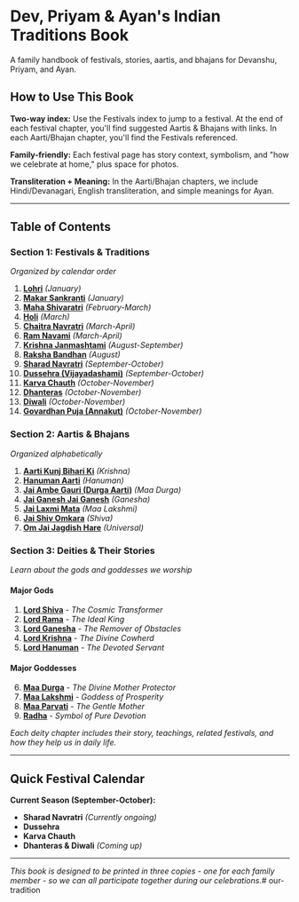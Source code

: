 # Dev, Priyam & Ayan's Indian Traditions Book

A family handbook of festivals, stories, aartis, and bhajans for Devanshu, Priyam, and Ayan.

## How to Use This Book

**Two-way index:** Use the Festivals index to jump to a festival. At the end of each festival chapter, you'll find suggested Aartis & Bhajans with links. In each Aarti/Bhajan chapter, you'll find the Festivals referenced.

**Family-friendly:** Each festival page has story context, symbolism, and "how we celebrate at home," plus space for photos.

**Transliteration + Meaning:** In the Aarti/Bhajan chapters, we include Hindi/Devanagari, English transliteration, and simple meanings for Ayan.

---

## Table of Contents

### Section 1: Festivals & Traditions
*Organized by calendar order*

1. **[Lohri](./section1-festivals/01a-lohri.md)** *(January)*
2. **[Makar Sankranti](./section1-festivals/01b-makar-sankranti.md)** *(January)*
3. **[Maha Shivaratri](./section1-festivals/01-maha-shivaratri.md)** *(February-March)*
4. **[Holi](./section1-festivals/02-holi.md)** *(March)*
5. **[Chaitra Navratri](./section1-festivals/03-chaitra-navratri.md)** *(March-April)*
6. **[Ram Navami](./section1-festivals/04-ram-navami.md)** *(March-April)*
7. **[Krishna Janmashtami](./section1-festivals/05-krishna-janmashtami.md)** *(August-September)*
8. **[Raksha Bandhan](./section1-festivals/07-raksha-bandhan.md)** *(August)*
9. **[Sharad Navratri](./section1-festivals/08-sharad-navratri.md)** *(September-October)*
10. **[Dussehra (Vijayadashami)](./section1-festivals/09-dussehra.md)** *(September-October)*
11. **[Karva Chauth](./section1-festivals/10-karva-chauth.md)** *(October-November)*
12. **[Dhanteras](./section1-festivals/11-dhanteras.md)** *(October-November)*
13. **[Diwali](./section1-festivals/12-diwali.md)** *(October-November)*
14. **[Govardhan Puja (Annakut)](./section1-festivals/13-govardhan-puja.md)** *(October-November)*

### Section 2: Aartis & Bhajans
*Organized alphabetically*

1. **[Aarti Kunj Bihari Ki](./section2-aartis-bhajans/01-aarti-kunj-bihari.md)** *(Krishna)*
2. **[Hanuman Aarti](./section2-aartis-bhajans/04-hanuman-aarti.md)** *(Hanuman)*
3. **[Jai Ambe Gauri (Durga Aarti)](./section2-aartis-bhajans/05-jai-ambe-gauri.md)** *(Maa Durga)*
4. **[Jai Ganesh Jai Ganesh](./section2-aartis-bhajans/06-jai-ganesh.md)** *(Ganesha)*
5. **[Jai Laxmi Mata](./section2-aartis-bhajans/07-jai-laxmi-mata.md)** *(Maa Lakshmi)*
6. **[Jai Shiv Omkara](./section2-aartis-bhajans/08-jai-shiv-omkara.md)** *(Shiva)*
7. **[Om Jai Jagdish Hare](./section2-aartis-bhajans/10-om-jai-jagdish-hare.md)** *(Universal)*

### Section 3: Deities & Their Stories
*Learn about the gods and goddesses we worship*

#### Major Gods
1. **[Lord Shiva](./section3-deities/01-lord-shiva.md)** - *The Cosmic Transformer*
2. **[Lord Rama](./section3-deities/02-lord-rama.md)** - *The Ideal King*
3. **[Lord Ganesha](./section3-deities/03-lord-ganesha.md)** - *The Remover of Obstacles*
4. **[Lord Krishna](./section3-deities/04-lord-krishna.md)** - *The Divine Cowherd*
5. **[Lord Hanuman](./section3-deities/05-lord-hanuman.md)** - *The Devoted Servant*

#### Major Goddesses
6. **[Maa Durga](./section3-deities/06-maa-durga.md)** - *The Divine Mother Protector*
7. **[Maa Lakshmi](./section3-deities/07-maa-lakshmi.md)** - *Goddess of Prosperity*
8. **[Maa Parvati](./section3-deities/08-maa-parvati.md)** - *The Gentle Mother*
9. **[Radha](./section3-deities/09-radha.md)** - *Symbol of Pure Devotion*

*Each deity chapter includes their story, teachings, related festivals, and how they help us in daily life.*

---

## Quick Festival Calendar

**Current Season (September-October):**
- **Sharad Navratri** *(Currently ongoing)*
- **Dussehra**
- **Karva Chauth**
- **Dhanteras & Diwali** *(Coming up)*

---

*This book is designed to be printed in three copies - one for each family member - so we can all participate together during our celebrations.*# our-tradition
